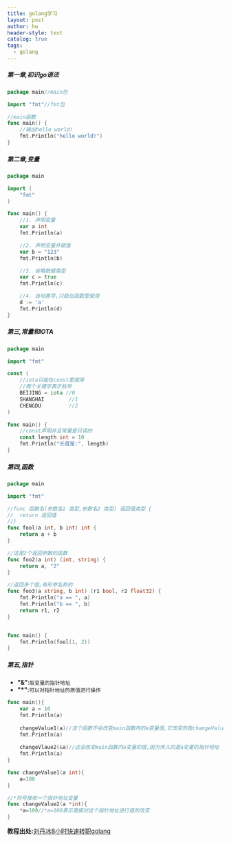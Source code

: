 ```yaml
---
title: golang学习
layout: post
author: hw
header-style: text
catalog: true
tags:
  - golang
---
```

##### 第一章,初识go语法
```go
package main//main包

import "fmt"//fmt包

//main函数
func main() {
    //输出hello world!
    fmt.Println("hello world!")
}
```


##### 第二章,变量
```go
package main

import (
	"fmt"
)

func main() {
	//1. 声明变量
	var a int
	fmt.Println(a)

	//2. 声明变量并赋值
	var b = "123"
	fmt.Println(b)

	//3. 省略数据类型
	var c = true
	fmt.Println(c)

	//4. 自动推导,只能在函数里使用
	d := 'a'
	fmt.Println(d)
}

```

##### 第三,常量和IOTA
```go
package main

import "fmt"

const (
	//iota只能在const里使用
	//两个关键字表示枚举
	BEIJING = iota //0
	SHANGHAI 		//1
	CHENGDU 		//2
)

func main() {
	//const声明并且常量是只读的
	const length int = 10
	fmt.Println("长度是:", length)
}

```


##### 第四,函数
```Go
package main

import "fmt"

//func 函数名(参数名1 类型,参数名2 类型) 返回值类型 {
//	return 返回值
//}
func fool(a int, b int) int {
    return a + b
}

//这是2个返回参数的函数
func foo2(a int) (int, string) {
    return a, "2"
}

//返回多个值,有形参名称的
func foo3(a string, b int) (r1 bool, r2 float32) {
    fmt.Println("a == ", a)
    fmt.Println("b == ", b)
    return r1, r2
}


func main() {
    fmt.Println(fool(1, 2))
}

```

##### 第五,指针
- **"&"**:`取变量的指针地址`
- **"\*"**:`可以对指针地址的原值进行操作`
```Go
func main(){
	var a = 10
	fmt.Println(a)
	
	changeValue1(a)//这个函数不会改变main函数内的a变量值,它改变的是changeValue1()函数内形参的值
	fmt.Println(a)
	
	changeVlaue2(&a)//这会改变main函数内a变量的值,因为传入的是a变量的指针地址
	fmt.Println(a)
}

func changeValue1(a int){
	a=100
}

//*符号接收一个指针地址变量
func changeValue2(a *int){
	*a=100//*a=100表示直接对这个指针地址进行值的改变
}
```

**教程出处:**[刘丹冰8小时快速转职golang](https://www.bilibili.com/video/BV1gf4y1r79E)